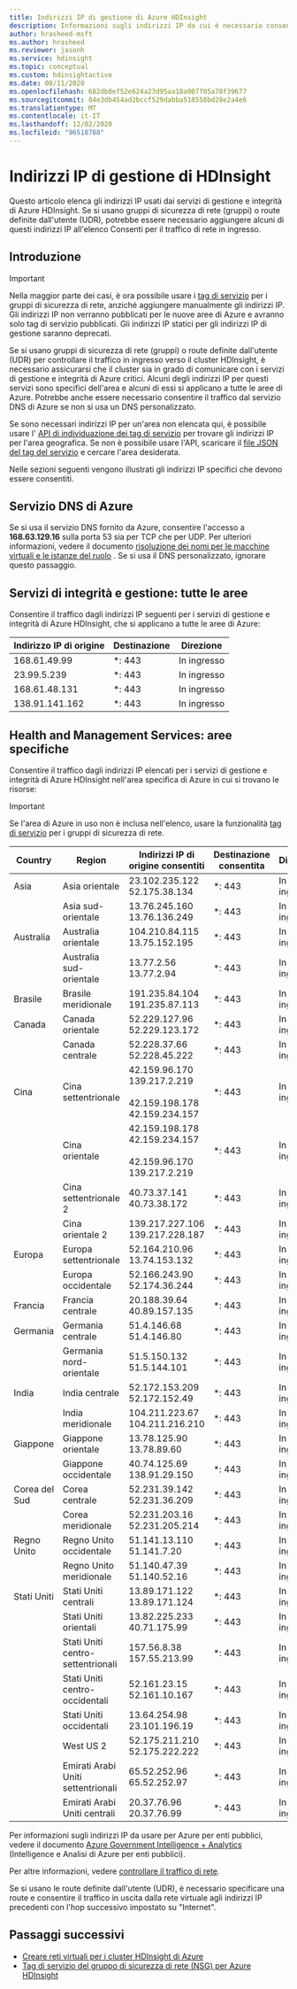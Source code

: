 ```yaml
---
title: Indirizzi IP di gestione di Azure HDInsight
description: Informazioni sugli indirizzi IP da cui è necessario consentire il traffico in ingresso, in modo da configurare correttamente i gruppi di sicurezza di rete e le route definite dall'utente per la rete virtuale con Azure HDInsight.
author: hrasheed-msft
ms.author: hrasheed
ms.reviewer: jasonh
ms.service: hdinsight
ms.topic: conceptual
ms.custom: hdinsightactive
ms.date: 08/11/2020
ms.openlocfilehash: 682db0ef52e624a23d95aa18a007f05a78f39677
ms.sourcegitcommit: 84e3db454ad2bccf529dabba518558bd28e2a4e6
ms.translationtype: MT
ms.contentlocale: it-IT
ms.lasthandoff: 12/02/2020
ms.locfileid: "96518788"
---
```

# <a name="hdinsight-management-ip-addresses"></a>Indirizzi IP di gestione di HDInsight

Questo articolo elenca gli indirizzi IP usati dai servizi di gestione e integrità di Azure HDInsight. Se si usano gruppi di sicurezza di rete (gruppi) o route definite dall'utente (UDR), potrebbe essere necessario aggiungere alcuni di questi indirizzi IP all'elenco Consenti per il traffico di rete in ingresso.

## <a name="introduction"></a>Introduzione
 
> [!Important]
> Nella maggior parte dei casi, è ora possibile usare i [tag di servizio](hdinsight-service-tags.md) per i gruppi di sicurezza di rete, anziché aggiungere manualmente gli indirizzi IP. Gli indirizzi IP non verranno pubblicati per le nuove aree di Azure e avranno solo tag di servizio pubblicati. Gli indirizzi IP statici per gli indirizzi IP di gestione saranno deprecati.

Se si usano gruppi di sicurezza di rete (gruppi) o route definite dall'utente (UDR) per controllare il traffico in ingresso verso il cluster HDInsight, è necessario assicurarsi che il cluster sia in grado di comunicare con i servizi di gestione e integrità di Azure critici.  Alcuni degli indirizzi IP per questi servizi sono specifici dell'area e alcuni di essi si applicano a tutte le aree di Azure. Potrebbe anche essere necessario consentire il traffico dal servizio DNS di Azure se non si usa un DNS personalizzato.

Se sono necessari indirizzi IP per un'area non elencata qui, è possibile usare l' [API di individuazione dei tag di servizio](../virtual-network/service-tags-overview.md#use-the-service-tag-discovery-api-public-preview) per trovare gli indirizzi IP per l'area geografica. Se non è possibile usare l'API, scaricare il [file JSON del tag del servizio](../virtual-network/service-tags-overview.md#discover-service-tags-by-using-downloadable-json-files) e cercare l'area desiderata.

Nelle sezioni seguenti vengono illustrati gli indirizzi IP specifici che devono essere consentiti.

## <a name="azure-dns-service"></a>Servizio DNS di Azure

Se si usa il servizio DNS fornito da Azure, consentire l'accesso a __168.63.129.16__ sulla porta 53 sia per TCP che per UDP. Per ulteriori informazioni, vedere il documento [risoluzione dei nomi per le macchine virtuali e le istanze del ruolo](../virtual-network/virtual-networks-name-resolution-for-vms-and-role-instances.md) . Se si usa il DNS personalizzato, ignorare questo passaggio.

## <a name="health-and-management-services-all-regions"></a>Servizi di integrità e gestione: tutte le aree

Consentire il traffico dagli indirizzi IP seguenti per i servizi di gestione e integrità di Azure HDInsight, che si applicano a tutte le aree di Azure:

| Indirizzo IP di origine | Destinazione  | Direzione |
| ---- | ----- | ----- |
| 168.61.49.99 | \*: 443 | In ingresso |
| 23.99.5.239 | \*: 443 | In ingresso |
| 168.61.48.131 | \*: 443 | In ingresso |
| 138.91.141.162 | \*: 443 | In ingresso |

## <a name="health-and-management-services-specific-regions"></a>Health and Management Services: aree specifiche

Consentire il traffico dagli indirizzi IP elencati per i servizi di gestione e integrità di Azure HDInsight nell'area specifica di Azure in cui si trovano le risorse:

> [!IMPORTANT]  
> Se l'area di Azure in uso non è inclusa nell'elenco, usare la funzionalità [tag di servizio](hdinsight-service-tags.md) per i gruppi di sicurezza di rete.

| Country | Region | Indirizzi IP di origine consentiti | Destinazione consentita | Direzione |
| ---- | ---- | ---- | ---- | ----- |
| Asia | Asia orientale | 23.102.235.122</br>52.175.38.134 | \*: 443 | In ingresso |
| &nbsp; | Asia sud-orientale | 13.76.245.160</br>13.76.136.249 | \*: 443 | In ingresso |
| Australia | Australia orientale | 104.210.84.115</br>13.75.152.195 | \*: 443 | In ingresso |
| &nbsp; | Australia sud-orientale | 13.77.2.56</br>13.77.2.94 | \*: 443 | In ingresso |
| Brasile | Brasile meridionale | 191.235.84.104</br>191.235.87.113 | \*: 443 | In ingresso |
| Canada | Canada orientale | 52.229.127.96</br>52.229.123.172 | \*: 443 | In ingresso |
| &nbsp; | Canada centrale | 52.228.37.66</br>52.228.45.222 |\*: 443 | In ingresso |
| Cina | Cina settentrionale | 42.159.96.170</br>139.217.2.219</br></br>42.159.198.178</br>42.159.234.157 | \*: 443 | In ingresso |
| &nbsp; | Cina orientale | 42.159.198.178</br>42.159.234.157</br></br>42.159.96.170</br>139.217.2.219 | \*: 443 | In ingresso |
| &nbsp; | Cina settentrionale 2 | 40.73.37.141</br>40.73.38.172 | \*: 443 | In ingresso |
| &nbsp; | Cina orientale 2 | 139.217.227.106</br>139.217.228.187 | \*: 443 | In ingresso |
| Europa | Europa settentrionale | 52.164.210.96</br>13.74.153.132 | \*: 443 | In ingresso |
| &nbsp; | Europa occidentale| 52.166.243.90</br>52.174.36.244 | \*: 443 | In ingresso |
| Francia | Francia centrale| 20.188.39.64</br>40.89.157.135 | \*: 443 | In ingresso |
| Germania | Germania centrale | 51.4.146.68</br>51.4.146.80 | \*: 443 | In ingresso |
| &nbsp; | Germania nord-orientale | 51.5.150.132</br>51.5.144.101 | \*: 443 | In ingresso |
| India | India centrale | 52.172.153.209</br>52.172.152.49 | \*: 443 | In ingresso |
| &nbsp; | India meridionale | 104.211.223.67<br/>104.211.216.210 | \*: 443 | In ingresso |
| Giappone | Giappone orientale | 13.78.125.90</br>13.78.89.60 | \*: 443 | In ingresso |
| &nbsp; | Giappone occidentale | 40.74.125.69</br>138.91.29.150 | \*: 443 | In ingresso |
| Corea del Sud | Corea centrale | 52.231.39.142</br>52.231.36.209 | \*: 443 | In ingresso |
| &nbsp; | Corea meridionale | 52.231.203.16</br>52.231.205.214 | \*: 443 | In ingresso
| Regno Unito | Regno Unito occidentale | 51.141.13.110</br>51.141.7.20 | \*: 443 | In ingresso |
| &nbsp; | Regno Unito meridionale | 51.140.47.39</br>51.140.52.16 | \*: 443 | In ingresso |
| Stati Uniti | Stati Uniti centrali | 13.89.171.122</br>13.89.171.124 | \*: 443 | In ingresso |
| &nbsp; | Stati Uniti orientali | 13.82.225.233</br>40.71.175.99 | \*: 443 | In ingresso |
| &nbsp; | Stati Uniti centro-settentrionali | 157.56.8.38</br>157.55.213.99 | \*: 443 | In ingresso |
| &nbsp; | Stati Uniti centro-occidentali | 52.161.23.15</br>52.161.10.167 | \*: 443 | In ingresso |
| &nbsp; | Stati Uniti occidentali | 13.64.254.98</br>23.101.196.19 | \*: 443 | In ingresso |
| &nbsp; | West US 2 | 52.175.211.210</br>52.175.222.222 | \*: 443 | In ingresso |
| &nbsp; | Emirati Arabi Uniti settentrionali | 65.52.252.96</br>65.52.252.97 | \*: 443 | In ingresso |
| &nbsp; | Emirati Arabi Uniti centrali | 20.37.76.96</br>20.37.76.99 | \*: 443 | In ingresso |

Per informazioni sugli indirizzi IP da usare per Azure per enti pubblici, vedere il documento [Azure Government Intelligence + Analytics](../azure-government/compare-azure-government-global-azure.md) (Intelligence e Analisi di Azure per enti pubblici).

Per altre informazioni, vedere [controllare il traffico di rete](./control-network-traffic.md).

Se si usano le route definite dall'utente (UDR), è necessario specificare una route e consentire il traffico in uscita dalla rete virtuale agli indirizzi IP precedenti con l'hop successivo impostato su "Internet".

## <a name="next-steps"></a>Passaggi successivi

* [Creare reti virtuali per i cluster HDInsight di Azure](hdinsight-create-virtual-network.md)
* [Tag di servizio del gruppo di sicurezza di rete (NSG) per Azure HDInsight](hdinsight-service-tags.md)
